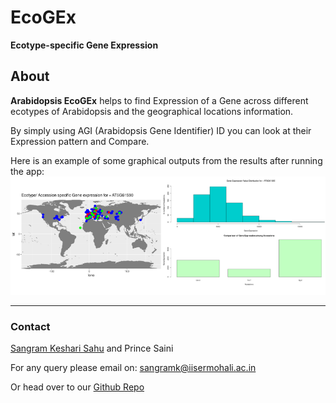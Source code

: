 # EcoGEx

**Ecotype-specific Gene Expression**

## About

**Arabidopsis EcoGEx** helps to find Expression of a Gene across different ecotypes of Arabidopsis and the geographical locations information.

By simply using AGI (Arabidopsis Gene Identifier) ID you can look at their Expression pattern and Compare. 

Here is an example of some graphical outputs from the results after running the app:
<img src="./images/EcoGEx_results.png">

--------------
### Contact
[Sangram Keshari Sahu](https://sksahu.net) and Prince Saini

For any query please email on: sangramk@iisermohali.ac.in

Or head over to our [Github Repo](https://github.com/sk-sahu/EcoGEx/)
